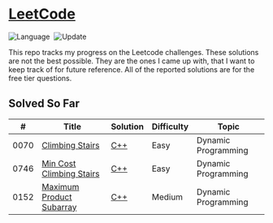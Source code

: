 # [LeetCode](https://leetcode.com/problemset/all/)

![Language](https://img.shields.io/badge/language-C++11-orange.svg)&nbsp;
![Update](https://img.shields.io/badge/update-daily-green.svg)&nbsp;

This repo tracks my progress on the Leetcode challenges. These solutions are not the best possible. They are the ones I came up with, that I want to keep track of for future reference. All of the reported solutions are for the free tier questions.


## Solved So Far
|  #  | Title           |  Solution       | Difficulty   |  Topic |
|-----|---------------- | --------------- | -------------| --------|
0070 | [Climbing Stairs](https://leetcode.com/problems/climbing-stairs/) | [C++](./climbing-stairs) | Easy | Dynamic Programming |||
0746 | [Min Cost Climbing Stairs](https://leetcode.com/problems/min-cost-climbing-stairs/)  | [C++](./min-cost-climbing-stairs/) | Easy | Dynamic Programming |||
0152 | [Maximum Product Subarray](https://leetcode.com/problems/maximum-product-subarray/) | [C++](./maximum-product-subarray/) | Medium | Dynamic Programming |||

